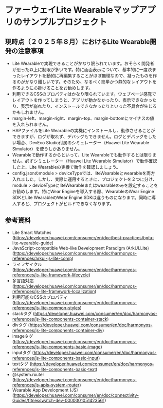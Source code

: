 # ファーウェイLite Wearableマップアプリのサンプルプロジェクト
## 現時点（２０２５年８月）におけるLite Wearable開発の注意事項
* Lite Wearableで実現できることがかなり限られています。おそらく開発者が思った以上に制限が多いです。特に画面表示について、基本的に一度決まったレイアウトを動的に再編集することがほぼ無理なので、凝ったものを作るのがかなり難しいです。そのため、なるべく簡単かつ静的なレイアウトを作るように心掛けることをお勧めします。
* 利用できるCSSのプロパティはかなり限られています。ウェブページ感覚でレイアウトを作ってしまうと、アプリが動かなかったり、表示できなかったり、表示が崩れたり、インストールできなかったりといった不具合が生じるかもしれません。
* margin-left、margin-right、margin-top、margin-bottomにマイナスの値を入れられません。
* HAPファイルをLite Wearableの実機にインストールし、動作させることができますが、ログが取れず、デバッグもできません。ログとデバッグをしたい場合、DevEco Studio付属のシミュレーター（Huawei Lite Wearable Simulator）を使うしかありません。
* Wearableで動作するからといって、Lite Wearableでも動作するとは限りません。必ずシミュレーター（Huawei Lite Wearable Simulator）で動作確認した上、Lite Wearableの実機で動作を確認しましょう。
* config.jsonのmodule > deviceTypeでは、liteWearableとwearableを両方入れました。しかし、実際に運用するときに、プロジェクトを２つに分け、module > deviceTypeにliteWearableまたはwearableのみを設定することをお勧めします。特にWear Engineを導入する際、WearableのWear Engine SDKとLite WearableのWear Engine SDKは違うものになります。同時に導入すると、プロジェクトがビルドできなくなります。
## 参考資料
* Lite Smart Watches (https://developer.huawei.com/consumer/en/doc/best-practices/bpta-lite-wearable-guide)
* JavaScript-compatible Web-like Development Paradigm (ArkUI.Lite) (https://developer.huawei.com/consumer/en/doc/harmonyos-references/arkui-js-lite-comp)
* ライフサイクル (https://developer.huawei.com/consumer/en/doc/harmonyos-references/js-lite-framework-lifecycle)
* 多言語対応 (https://developer.huawei.com/consumer/en/doc/harmonyos-references/js-lite-framework-localization)
* 利用可能なCSSのプロパティ (https://developer.huawei.com/consumer/en/doc/harmonyos-references/js-lite-common-styles)
* stackタグ (https://developer.huawei.com/consumer/en/doc/harmonyos-references/js-lite-components-container-stack)
* divタグ (https://developer.huawei.com/consumer/en/doc/harmonyos-references/js-lite-components-container-div)
* imageタグ (https://developer.huawei.com/consumer/en/doc/harmonyos-references/js-lite-components-basic-image)
* inputタグ (https://developer.huawei.com/consumer/en/doc/harmonyos-references/js-lite-components-basic-input)
* textタグ (https://developer.huawei.com/consumer/en/doc/harmonyos-references/js-lite-components-basic-text)
* @system.router (https://developer.huawei.com/consumer/en/doc/harmonyos-references/js-apis-system-router)
* Wearable App Development (JS) (https://developer.huawei.com/consumer/en/doc/connectivity-Guides/fitnesswatch-dev-0000001051423561)